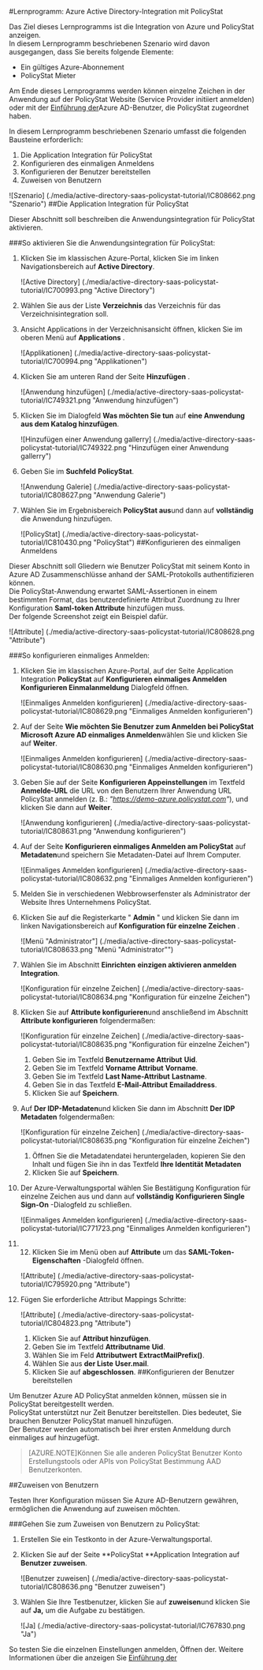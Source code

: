 <properties 
    pageTitle="Lernprogramm: Azure Active Directory-Integration mit PolicyStat | Microsoft Azure" 
    description="Erfahren Sie, wie mit PolicyStat in Azure Active Directory-auf automatisierte Bereitstellung und mehr!" 
    services="active-directory" 
    authors="jeevansd"  
    documentationCenter="na" 
    manager="femila"/>
<tags 
    ms.service="active-directory" 
    ms.devlang="na" 
    ms.topic="article" 
    ms.tgt_pltfrm="na" 
    ms.workload="identity" 
    ms.date="09/26/2016" 
    ms.author="jeedes" />

#<a name="tutorial-azure-active-directory-integration-with-policystat"></a>Lernprogramm: Azure Active Directory-Integration mit PolicyStat
  
Das Ziel dieses Lernprogramms ist die Integration von Azure und PolicyStat anzeigen.  
In diesem Lernprogramm beschriebenen Szenario wird davon ausgegangen, dass Sie bereits folgende Elemente:

-   Ein gültiges Azure-Abonnement
-   PolicyStat Mieter
  
Am Ende dieses Lernprogramms werden können einzelne Zeichen in der Anwendung auf der PolicyStat Website (Service Provider initiiert anmelden) oder mit der [Einführung der](active-directory-saas-access-panel-introduction.md)Azure AD-Benutzer, die PolicyStat zugeordnet haben.
  
In diesem Lernprogramm beschriebenen Szenario umfasst die folgenden Bausteine erforderlich:

1.  Die Application Integration für PolicyStat
2.  Konfigurieren des einmaligen Anmeldens
3.  Konfigurieren der Benutzer bereitstellen
4.  Zuweisen von Benutzern

![Szenario] (./media/active-directory-saas-policystat-tutorial/IC808662.png "Szenario")
##<a name="enabling-the-application-integration-for-policystat"></a>Die Application Integration für PolicyStat
  
Dieser Abschnitt soll beschreiben die Anwendungsintegration für PolicyStat aktivieren.

###<a name="to-enable-the-application-integration-for-policystat-perform-the-following-steps"></a>So aktivieren Sie die Anwendungsintegration für PolicyStat:

1.  Klicken Sie im klassischen Azure-Portal, klicken Sie im linken Navigationsbereich auf **Active Directory**.

    ![Active Directory] (./media/active-directory-saas-policystat-tutorial/IC700993.png "Active Directory")

2.  Wählen Sie aus der Liste **Verzeichnis** das Verzeichnis für das Verzeichnisintegration soll.

3.  Ansicht Applications in der Verzeichnisansicht öffnen, klicken Sie im oberen Menü auf **Applications** .

    ![Applikationen] (./media/active-directory-saas-policystat-tutorial/IC700994.png "Applikationen")

4.  Klicken Sie am unteren Rand der Seite **Hinzufügen** .

    ![Anwendung hinzufügen] (./media/active-directory-saas-policystat-tutorial/IC749321.png "Anwendung hinzufügen")

5.  Klicken Sie im Dialogfeld **Was möchten Sie tun** auf **eine Anwendung aus dem Katalog hinzufügen**.

    ![Hinzufügen einer Anwendung gallerry] (./media/active-directory-saas-policystat-tutorial/IC749322.png "Hinzufügen einer Anwendung gallerry")

6.  Geben Sie im **Suchfeld** **PolicyStat**.

    ![Anwendung Galerie] (./media/active-directory-saas-policystat-tutorial/IC808627.png "Anwendung Galerie")

7.  Wählen Sie im Ergebnisbereich **PolicyStat aus**und dann auf **vollständig** die Anwendung hinzufügen.

    ![PolicyStat] (./media/active-directory-saas-policystat-tutorial/IC810430.png "PolicyStat")
##<a name="configuring-single-sign-on"></a>Konfigurieren des einmaligen Anmeldens
  
Dieser Abschnitt soll Gliedern wie Benutzer PolicyStat mit seinem Konto in Azure AD Zusammenschlüsse anhand der SAML-Protokolls authentifizieren können.  
Die PolicyStat-Anwendung erwartet SAML-Assertionen in einem bestimmten Format, das benutzerdefinierte Attribut Zuordnung zu Ihrer Konfiguration **Saml-token Attribute** hinzufügen muss.  
Der folgende Screenshot zeigt ein Beispiel dafür.

![Attribute] (./media/active-directory-saas-policystat-tutorial/IC808628.png "Attribute")

###<a name="to-configure-single-sign-on-perform-the-following-steps"></a>So konfigurieren einmaliges Anmelden:

1.  Klicken Sie im klassischen Azure-Portal, auf der Seite Application Integration **PolicyStat** auf **Konfigurieren einmaliges Anmelden** **Konfigurieren Einmalanmeldung** Dialogfeld öffnen.

    ![Einmaliges Anmelden konfigurieren] (./media/active-directory-saas-policystat-tutorial/IC808629.png "Einmaliges Anmelden konfigurieren")

2.  Auf der Seite **Wie möchten Sie Benutzer zum Anmelden bei PolicyStat** **Microsoft Azure AD einmaliges Anmelden**wählen Sie und klicken Sie auf **Weiter**.

    ![Einmaliges Anmelden konfigurieren] (./media/active-directory-saas-policystat-tutorial/IC808630.png "Einmaliges Anmelden konfigurieren")

3.  Geben Sie auf der Seite **Konfigurieren Appeinstellungen** im Textfeld **Anmelde-URL** die URL von den Benutzern Ihrer Anwendung URL PolicyStat anmelden (z. B.: *"https://demo-azure.policystat.com"*), und klicken Sie dann auf **Weiter**.

    ![Anwendung konfigurieren] (./media/active-directory-saas-policystat-tutorial/IC808631.png "Anwendung konfigurieren")

4.  Auf der Seite **Konfigurieren einmaliges Anmelden am PolicyStat** auf **Metadaten**und speichern Sie Metadaten-Datei auf Ihrem Computer.

    ![Einmaliges Anmelden konfigurieren] (./media/active-directory-saas-policystat-tutorial/IC808632.png "Einmaliges Anmelden konfigurieren")

5.  Melden Sie in verschiedenen Webbrowserfenster als Administrator der Website Ihres Unternehmens PolicyStat.

6.  Klicken Sie auf die Registerkarte " **Admin** " und klicken Sie dann im linken Navigationsbereich auf **Konfiguration für einzelne Zeichen** .

    ![Menü "Administrator"] (./media/active-directory-saas-policystat-tutorial/IC808633.png "Menü "Administrator"")

7.  Wählen Sie im Abschnitt **Einrichten** **einzigen aktivieren anmelden Integration**.

    ![Konfiguration für einzelne Zeichen] (./media/active-directory-saas-policystat-tutorial/IC808634.png "Konfiguration für einzelne Zeichen")

8.  Klicken Sie auf **Attribute konfigurieren**und anschließend im Abschnitt **Attribute konfigurieren** folgendermaßen:

    ![Konfiguration für einzelne Zeichen] (./media/active-directory-saas-policystat-tutorial/IC808635.png "Konfiguration für einzelne Zeichen")

    1.  Geben Sie im Textfeld **Benutzername Attribut** **Uid**.
    2.  Geben Sie im Textfeld **Vorname Attribut** **Vorname**.
    3.  Geben Sie im Textfeld **Last Name-Attribut** **Lastname**.
    4.  Geben Sie in das Textfeld **E-Mail-Attribut** **Emailaddress**.
    5.  Klicken Sie auf **Speichern**.

9.  Auf **Der IDP-Metadaten**und klicken Sie dann im Abschnitt **Der IDP Metadaten** folgendermaßen:

    ![Konfiguration für einzelne Zeichen] (./media/active-directory-saas-policystat-tutorial/IC808635.png "Konfiguration für einzelne Zeichen")

    1.  Öffnen Sie die Metadatendatei heruntergeladen, kopieren Sie den Inhalt und fügen Sie ihn in das Textfeld **Ihre Identität Metadaten**
    2.  Klicken Sie auf **Speichern**.

10. Der Azure-Verwaltungsportal wählen Sie Bestätigung Konfiguration für einzelne Zeichen aus und dann auf **vollständig** **Konfigurieren Single Sign-On** -Dialogfeld zu schließen.

    ![Einmaliges Anmelden konfigurieren] (./media/active-directory-saas-policystat-tutorial/IC771723.png "Einmaliges Anmelden konfigurieren")

11. 12. Klicken Sie im Menü oben auf **Attribute** um das **SAML-Token-Eigenschaften** -Dialogfeld öffnen.

    ![Attribute] (./media/active-directory-saas-policystat-tutorial/IC795920.png "Attribute")

13. Fügen Sie erforderliche Attribut Mappings Schritte:

    ![Attribute] (./media/active-directory-saas-policystat-tutorial/IC804823.png "Attribute")

    1.  Klicken Sie auf **Attribut hinzufügen**.
    2.  Geben Sie im Textfeld **Attributname** **Uid**.
    3.  Wählen Sie im Feld **Attributwert** **ExtractMailPrefix()**.
    4.  Wählen Sie aus **der Liste** **User.mail**.
    5.  Klicken Sie auf **abgeschlossen**.
##<a name="configuring-user-provisioning"></a>Konfigurieren der Benutzer bereitstellen
  
Um Benutzer Azure AD PolicyStat anmelden können, müssen sie in PolicyStat bereitgestellt werden.  
PolicyStat unterstützt nur Zeit Benutzer bereitstellen. Dies bedeutet, Sie brauchen Benutzer PolicyStat manuell hinzufügen.  
Der Benutzer werden automatisch bei ihrer ersten Anmeldung durch einmaliges auf hinzugefügt.

>[AZURE.NOTE]Können Sie alle anderen PolicyStat Benutzer Konto Erstellungstools oder APIs von PolicyStat Bestimmung AAD Benutzerkonten.

##<a name="assigning-users"></a>Zuweisen von Benutzern
  
Testen Ihrer Konfiguration müssen Sie Azure AD-Benutzern gewähren, ermöglichen die Anwendung auf zuweisen möchten.

###<a name="to-assign-users-to-policystat-perform-the-following-steps"></a>Gehen Sie zum Zuweisen von Benutzern zu PolicyStat:

1.  Erstellen Sie ein Testkonto in der Azure-Verwaltungsportal.

2.  Klicken Sie auf der Seite **PolicyStat **Application Integration auf **Benutzer zuweisen**.

    ![Benutzer zuweisen] (./media/active-directory-saas-policystat-tutorial/IC808636.png "Benutzer zuweisen")

3.  Wählen Sie Ihre Testbenutzer, klicken Sie auf **zuweisen**und klicken Sie auf **Ja,** um die Aufgabe zu bestätigen.

    ![Ja] (./media/active-directory-saas-policystat-tutorial/IC767830.png "Ja")
  
So testen Sie die einzelnen Einstellungen anmelden, Öffnen der. Weitere Informationen über die anzeigen Sie [Einführung der](active-directory-saas-access-panel-introduction.md)